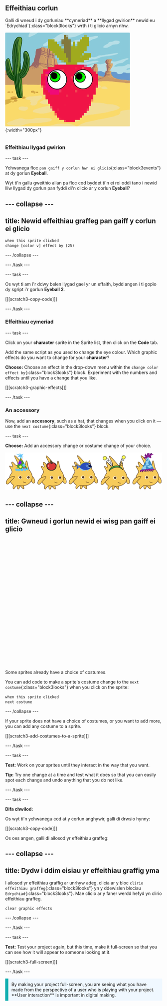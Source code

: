 ## Effeithiau corlun

<div style="display: flex; flex-wrap: wrap">
<div style="flex-basis: 200px; flex-grow: 1; margin-right: 15px;">
Galli di wneud i dy gorluniau **cymeriad** a **llygad gwirion** newid eu `Edrychiad`{:class="block3looks"} wrth i ti glicio arnyn nhw.
</div>
<div>

![Cymeriad a llygaid ag effeithiau graffigol.](images/character-graphic-effects.png){:width="300px"}    

</div>
</div>

### Effeithiau llygad gwirion

--- task ---

Ychwanega floc `pan gaiff y corlun hwn ei glicio`{:class="block3events"} at dy gorlun **Eyeball**.

Wyt ti'n gallu gweithio allan pa floc cod byddet ti'n ei roi oddi tano i newid lliw llygad dy gorlun pan fyddi di'n clicio ar y corlun **Eyeball**?

--- collapse ---
---
title: Newid effeithiau graffeg pan gaiff y corlun ei glicio
---

```blocks3
when this sprite clicked  
change [color v] effect by (25)
```

--- /collapse ---

--- /task ---

--- task ---

Os wyt ti am i'r ddwy belen llygad gael yr un effaith, bydd angen i ti gopïo dy sgript i'r gorlun **Eyeball 2**.

[[[scratch3-copy-code]]]

--- /task ---

### Effeithiau cymeriad

--- task ---

Click on your **character** sprite in the Sprite list, then click on the **Code** tab.

Add the same script as you used to change the eye colour. Which graphic effects do you want to change for your **character**?

**Choose:** Choose an effect in the drop-down menu within the `change color effect by`{:class="block3looks"} block. Experiment with the numbers and effects until you have a change that you like.

[[[scratch3-graphic-effects]]]

--- /task ---

### An accessory

Now, add an **accessory**, such as a hat, that changes when you click on it — use the `next costume`{:class="block3looks"} block.

--- task ---

**Choose:** Add an accessory change or costume change of your choice.

![Sprites with accessories.](images/accessory-sprite.png)

--- collapse ---
---
title: Gwneud i gorlun newid ei wisg pan gaiff ei glicio
---
<div class="scratch-preview">
<iframe allowtransparency="true" width="485" height="402" src="" frameborder="0"></iframe>
</div>

Some sprites already have a choice of costumes.

You can add code to make a sprite's costume change to the `next costume`{:class="block3looks"} when you click on the sprite:

```blocks3
when this sprite clicked
next costume
```

--- /collapse ---

If your sprite does not have a choice of costumes, or you want to add more, you can add any costume to a sprite.

[[[scratch3-add-costumes-to-a-sprite]]]

--- /task ---

--- task ---

**Test:** Work on your sprites until they interact in the way that you want.

**Tip:** Try one change at a time and test what it does so that you can easily spot each change and undo anything that you do not like.

--- /task ---

--- task ---

**Difa chwilod:**

Os wyt ti'n ychwanegu cod at y corlun anghywir, galli di drwsio hynny:

[[[scratch3-copy-code]]]

Os oes angen, galli di ailosod yr effeithiau graffeg:

--- collapse ---
---
title: Dydw i ddim eisiau yr effeithiau graffig yma
---

I ailosod yr effeithiau graffig ar unrhyw adeg, clicia ar y bloc `clirio effeithiau graffeg`{:class="block3looks"} yn y ddewislen blociau `Edrychiad`{:class="block3looks"}. Mae clicio ar y faner werdd hefyd yn clirio effeithiau graffeg.

```blocks3
clear graphic effects
```
--- /collapse ---

--- /task ---

--- task ---

**Test:** Test your project again, but this time, make it full-screen so that you can see how it will appear to someone looking at it.

[[[scratch3-full-screen]]]

--- /task ---

<p style="border-left: solid; border-width:10px; border-color: #0faeb0; background-color: aliceblue; padding: 10px;">
By making your project full-screen, you are seeing what you have made from the perspective of a user who is playing with your project. **User interaction** is important in digital making. 
</p>


